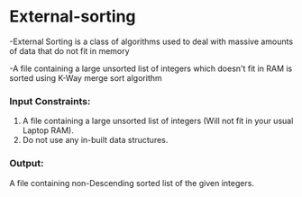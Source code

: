 # External-sorting
-External Sorting is a class of algorithms used to deal with massive
amounts of data that do not fit in memory

-A file containing a large unsorted list of integers which doesn't fit in RAM is sorted using K-Way merge sort algorithm 

### Input Constraints:
1. A file containing a large unsorted list of integers (Will not fit in your
usual Laptop RAM).
2. Do not use any in-built data structures.
### Output: 
A file containing non-Descending sorted list of the given integers.
